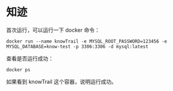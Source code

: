 # 知迹

首次运行，可以运行一下 docker 命令：

```shell
docker run --name knowTrail -e MYSQL_ROOT_PASSWORD=123456 -e MYSQL_DATABASE=know-test -p 3306:3306 -d mysql:latest
```

查看是否运行成功：
    
 ```shell
docker ps
```

如果看到 knowTrail 这个容器，说明运行成功。

